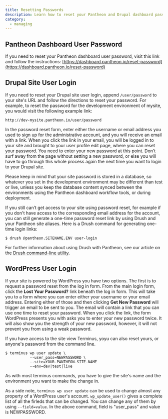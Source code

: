 ```yaml
---
title: Resetting Passwords
description: Learn how to reset your Pantheon and Drupal dashboard passwords.
category:
  - managing
---
```

## Pantheon Dashboard User Password

If you need to reset your Pantheon dashboard user password, visit this link and follow the instructions:
 [https://dashboard.pantheon.io/reset-password](https://dashboard.pantheon.io/reset-password)

## Drupal Site User Login

If you need to reset your Drupal site user login, append `/user/password` to your site's URL and follow the directions to reset your password. For example, to reset the password for the development environment of mysite, you would visit the following example link:

    http://dev-mysite.pantheon.io/user/password

In the password reset form, enter either the username or email address you used to sign up for the administrative account, and you will receive an email with a link. When you click the link in your email, you will be logged in to your site and brought to your user profile edit page, where you can reset your password. You need to enter your new password at this point. Don’t surf away from the page without setting a new password, or else you will have to go through this whole process again the next time you want to login to your Drupal site.

Please keep in mind that your site password is stored in a database, so whatever you set in the development environment may be different than test or live, unless you keep the database content synced between the environments using the Pantheon dashboard workflow tools, or during deployment.

If you still can’t get access to your site using password reset, for example if you don't have access to the corresponding email address for the account, you can still generate a one-time password reset link by using Drush and your Pantheon site aliases. Here is a Drush command for generating one-time login links:

```
$ drush @pantheon.SITENAME.ENV user-login
```

For further information about using Drush with Pantheon, see our article on the [Drush command-line utility](/docs/articles/local/drush-command-line-utility/).


## WordPress User Login
If your site is powered by WordPress you have two options. The first is to request a password reset from the log in form. From the main login form, click the **Lost Your Password?** link beneath the log in form.  This will take you to a form where you can enter either your username or your email address. Entering either of those and then clicking **Get New Password** will trigger an email to be sent to you. The email will contain a link that you can use one time to reset your password. When you click the link, the form WordPress presents you with asks you to enter your new password twice. It will also show you the strength of your new password, however, it will not prevent you from using a weak password.

If you have access to the site view Terminus, yoyu can also reset yours, or anyone's password from the command line.

```
$ terminus wp user update \
           --user_pass=NEWPASSWORD \
           --site=YOUR-PANTHEON-SITE-NAME
           --env=dev|test|live
```

As with most terminus commands, you have to give the site's name and the environment you want to make the change in.

As a side note, `terminus wp user update` can be used to change almost any property of a WordPress user's account. `wp_update_user()` gives a complete list of all the firleds that can be changed. You can change any of them by using `--field=value`. In the above command, field is "user_pass" and value is NEWPASSWORD.
